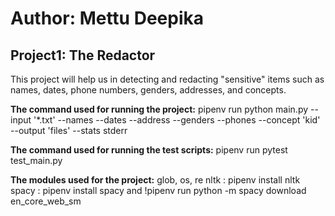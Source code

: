 # Author: Mettu Deepika
## Project1: The Redactor

This project will help us in detecting and redacting "sensitive" items such as names, dates, phone numbers, genders, addresses, and concepts. 

**The command used for running the project:**
pipenv run python main.py --input '*.txt' --names  --dates --address --genders --phones --concept 'kid' --output 'files' --stats stderr

**The command used for running the test scripts:**
pipenv run pytest test_main.py

**The modules used for the project:**
glob, os, re
nltk : pipenv install nltk
spacy : pipenv install spacy and !pipenv run python -m spacy download en_core_web_sm
